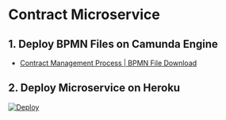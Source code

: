 # Contract Microservice

## 1. Deploy BPMN Files on Camunda Engine
- [Contract Management Process | BPMN File Download](https://ghcdn.rawgit.org/DigiPR/digient-contract/master/modelling/PBL%20Case%206%20-%20Contract.bpmn)

## 2. Deploy Microservice on Heroku
[![Deploy](https://www.herokucdn.com/deploy/button.svg)](https://heroku.com/deploy)
